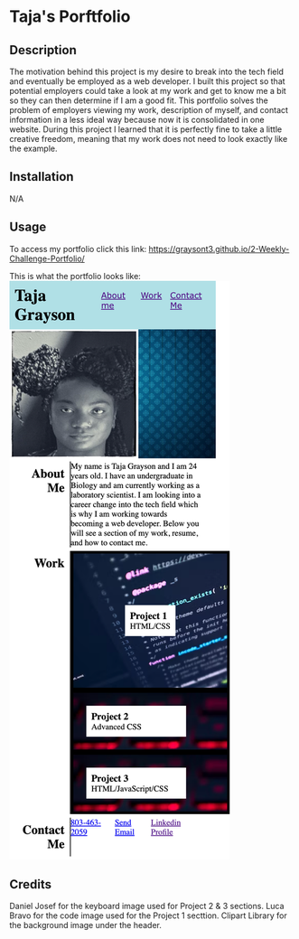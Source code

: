 # Taja's Porftfolio

## Description

The motivation behind this project is my desire to break into the tech field and eventually be employed as a web developer. I built this project so that potential employers could take a look at my work and get to know me a bit so they can then determine if I am a good fit. This portfolio solves the problem of employers viewing my work, description of myself, and contact information in a less ideal way because now it is consolidated in one website. During this project I learned that it is perfectly fine to take a little creative freedom, meaning that my work does not need to look exactly like the example.

## Installation

N/A

## Usage 

To access my portfolio click this link: https://graysont3.github.io/2-Weekly-Challenge-Portfolio/ 

This is what the portfolio looks like: ![Portfolio webpage with navigation bar, headshot, and sections with text and images](./css/Assets/Images/PortfolioSC_index.html.png)

## Credits

Daniel Josef for the keyboard image  used for Project 2 & 3 sections.
Luca Bravo for the code image used for the Project 1 secttion.
Clipart Library for the background image under the header.
